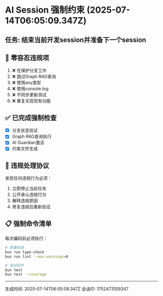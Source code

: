 # AI Session 强制约束 (2025-07-14T06:05:09.347Z)

## 任务: 结束当前开发session并准备下一个session

## 🚨 零容忍违规项
1. ❌ 在保护分支工作
2. ❌ 跳过Graph RAG查询  
3. ❌ 使用any类型
4. ❌ 使用console.log
5. ❌ 不同步更新测试
6. ❌ 重复实现现有功能

## ✅ 已完成强制检查
- [x] 分支状态验证
- [x] Graph RAG查询执行
- [x] AI Guardian激活
- [x] 约束文件生成

## 🔴 违规处理协议
发现任何违规行为必须：
1. 立即停止当前任务
2. 公开承认违规行为
3. 解释违规原因
4. 修复违规后重新验证

## 📋 强制命令清单
每次编码前必须执行：
```bash
# 质量检查
bun run type-check
bun run lint --max-warnings=0

# 测试同步
bun test
bun test --coverage
```

---
生成时间: 2025-07-14T06:05:09.347Z
会话ID: 1752473109347

